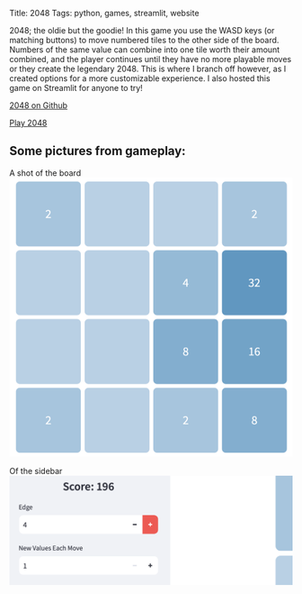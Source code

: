 Title: 2048
Tags: python, games, streamlit, website

2048; the oldie but the goodie! In this game you use the WASD keys (or matching buttons) to move numbered tiles to the other side of the board. Numbers of the same value can combine into one tile worth their amount combined, and the player continues until they have no more playable moves or they create the legendary 2048. This is where I branch off however, as I created options for a more customizable experience. I also hosted this game on Streamlit for anyone to try!

[2048 on Github](https://github.com/iamxallax/2048)

[Play 2048](https://custom2048.streamlit.app)

## Some pictures from gameplay:
A shot of the board
![Screenshot](../images/2048-board.png "playing the game...")

Of the sidebar
![Screenshot](../images/2048-sidebar.png "sidebar")